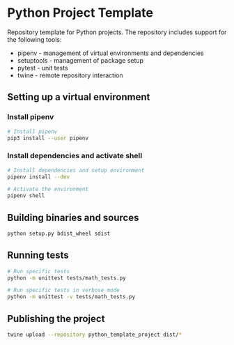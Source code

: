 # Python Project Template
Repository template for Python projects. The repository includes support for 
the following tools:
* pipenv - management of virtual environments and dependencies
* setuptools - management of package setup
* pytest - unit tests
* twine - remote repository interaction

## Setting up a virtual environment

### Install pipenv

```sh
# Install pipenv
pip3 install --user pipenv
```

### Install dependencies and activate shell

```sh
# Install dependencies and setup environment
pipenv install --dev

# Activate the environment
pipenv shell
```

## Building binaries and sources

```sh
python setup.py bdist_wheel sdist
```

## Running tests

```sh
# Run specific tests
python -m unittest tests/math_tests.py

# Run specific tests in verbose mode
python -m unittest -v tests/math_tests.py
```

## Publishing the project
```sh
twine upload --repository python_template_project dist/*
```
